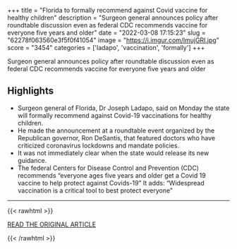 +++
title = "Florida to formally recommend against Covid vaccine for healthy children"
description = "Surgeon general announces policy after roundtable discussion even as federal CDC recommends vaccine for everyone five years and older"
date = "2022-03-08 17:15:23"
slug = "62278f063560e3f5f0f41054"
image = "https://i.imgur.com/lmujGRl.jpg"
score = "3454"
categories = ['ladapo', 'vaccination', 'formally']
+++

Surgeon general announces policy after roundtable discussion even as federal CDC recommends vaccine for everyone five years and older

## Highlights

- Surgeon general of Florida, Dr Joseph Ladapo, said on Monday the state will formally recommend against Covid-19 vaccinations for healthy children.
- He made the announcement at a roundtable event organized by the Republican governor, Ron DeSantis, that featured doctors who have criticized coronavirus lockdowns and mandate policies.
- It was not immediately clear when the state would release its new guidance.
- The federal Centers for Disease Control and Prevention (CDC) recommends “everyone ages five years and older get a Covid 19 vaccine to help protect against Covids-19” It adds: “Widespread vaccination is a critical tool to best protect everyone”

---

{{< rawhtml >}}
  <p class="article-category">
    <a target="_blank" href="https://www.theguardian.com/us-news/2022/mar/07/florida-formally-recommend-against-covid-vaccine-children">READ THE ORIGINAL ARTICLE</a>
  </p>
{{< /rawhtml >}}
